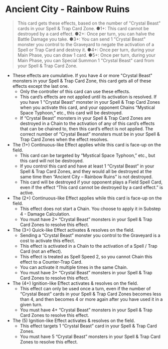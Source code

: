 # Ancient City - Rainbow Ruins

> This card gets these effects, based on the number of "Crystal Beast" cards in your Spell & Trap Card Zone. ●1+: This card cannot be destroyed by a card effect. ●2+: Once per turn, you can halve the Battle Damage you take. ●3+: You can send 1 "Crystal Beast" monster you control to the Graveyard to negate the activation of a Spell or Trap Card and destroy it. ●4+: Once per turn, during your Main Phase, you can draw 1 card. ●5+: Once per turn, during your Main Phase, you can Special Summon 1 "Crystal Beast" card from your Spell & Trap Card Zone.

*   These effects are cumulative. If you have 4 or more "Crystal Beast" monsters in your Spell & Trap Card Zone, this card gets all of these effects except the last one.
    *   Only the controller of this card can use these effects.
    *   This card’s effects are not applied until its activation is resolved. If you have 1 "Crystal Beast" monster in your Spell & Trap Card Zones when you activate this card, and your opponent Chains “Mystical Space Typhoon,” etc., this card will be destroyed.
    *   If “Crystal Beast” monsters in your Spell & Trap Card Zones are destroyed in a Chain to the activation of any of this card’s effects that can be chained to, then this card’s effect is not applied. The correct number of “Crystal Beast” monsters must be in your Spell & Trap Card Zones when the effect resolves.
*   The (1+) Continuous-like Effect applies while this card is face-up on the field.
    *   This card can be targeted by “Mystical Space Typhoon,” etc., but this card will not be destroyed.
    *   If you control this card and have at least 1 “Crystal Beast” in your Spell & Trap Card Zones, and they would all be destroyed at the same time then “Ancient City – Rainbow Ruins” is not destroyed.
    *   This card will be destroyed if your opponent plays a Field Spell Card, even if the effect “This card cannot be destroyed by a card effect.” is active.
*   The (2+) Continuous-like Effect applies while this card is face-up on the field.
    *   This effect does not start a Chain. You choose to apply it in Substep 4 - Damage Calculation.
    *   You must have 2+ “Crystal Beast” monsters in your Spell & Trap Card Zones to resolve this effect.
*   The (3+) Quick-like Effect activates & resolves on the field.
    *   Sending a “Crystal Beast” monster you control to the Graveyard is a cost to activate this effect.
    *   This effect is activated in a Chain to the activation of a Spell / Trap Card (not an effect).
    *   This effect is treated as Spell Speed 2, so you cannot Chain this effect to a Counter-Trap Card.
    *   You can activate it multiple times in the same Chain.
    *   You must have 3+ “Crystal Beast” monsters in your Spell & Trap Card Zones to resolve this effect.
*   The (4+) Ignition-like Effect activates & resolves on the field.
    *   This effect can only be used once a turn, even if the number of “Crystal Beast” cards in your Spell & Trap Card Zones becomes less than 4, and then becomes 4 or more again after you have used it in a given turn.
    *   You must have 4+ “Crystal Beast” monsters in your Spell & Trap Card Zones to resolve this effect.
*   The (5) Ignition-like Effect activates & resolves on the field.
    *   This effect targets 1 “Crystal Beast” card in your Spell & Trap Card Zones.
    *   You must have 5 “Crystal Beast” monsters in your Spell & Trap Card Zones to resolve this effect.
